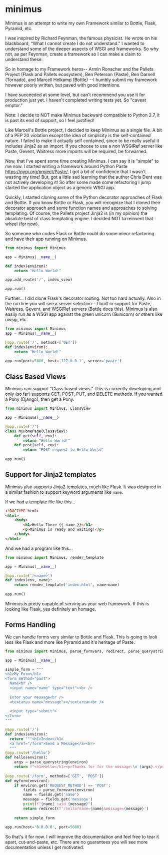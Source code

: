 # minimus

Minimus is an attempt to write my own Framework similar to Bottle, Flask, Pyramid, etc.

I was inspired by Richard Feynman, the famous physicist. He wrote on his blackboard, “What I cannot create I do not understand."  I wanted to understand some of the deeper aspects of WSGI and frameworks.  So why not, as per Feynman, create a framework so I can make a claim to understand these.

So in homage to my Framework heros-- Armin Ronacher and the Pallets Project (Flask and Pallets ecosystem), Ben Peterson (Paste), Ben Darnell (Tornado), and Marcell Helkamp (Bottle) --I humbly submit my framework however poorly written, but paved with good intentions.

I have succeeded at some level, but can't recommend you use it for production just yet.  I haven't completed writing tests yet.  So "caveat emptor."

Note: I decide to NOT make Minimus backward compatible to Python 2.7, it is past its end of support, so I feel justified!

Like Marcell's Bottle project, I decided to keep Minimus as a single file.  A bit of a PEP 20 violation except the idea of simplicity is the self-contained nature.  I failed to make it actually self contained, since to be really useful it includes Jinja2 as an import.  If you choose to use a non WSGIRef server like Paste, Gevent, Waitress more imports will be required, be forwarned.

Now, that I've spent some time creating Minimus.  I can say it is "simple" to me now.  I started writing a framework around Python Paste https://pypi.org/project/Paste/, I got a bit of confidence that I wasn't wasting my time!  But, got a little sad learning that the author Chris Dent was not actively developing it!  So after some made some refactoring I jump started the application object as a generic WSGI app.

Quickly, I started cloning some of the Python decorator approaches of Flask and Bottle.  If you know Bottle or Flask, you will recognize that I cloned their decorator approach and some function names and approaches to solving templating. Of course, the Pallets project Jinja2 is (in my opinion) the absolute best of class templating engine.  I decided NOT to reinvent that wheel (for now).

So someone who codes Flask or Bottle could do some minor refactoring and have their app running on Minimus.

```python
from minimus import Minimus

app = Minimus(__name__)

def index(environ):
    return "Hello World!"

app.add_route('/', index_view)

app.run()
```

Further... I did clone Flask's decorator routing.  Not too hard actually.  Also in the run line you will see a server selection-- I built in support for Paste, Waitress, Gevent, and WSGIRef servers (Bottle does this).  Minimus is also easily run as a WSGI app against the green unicorn (Gunicorn) or others like uwsgi, etc.

```python
from minimus import Minimus
app = Minimus(__name__)

@app.route('/', methods=['GET'])
def index(environ):
    return "Hello World!"
    
app.run(port=5000, host='127.0.0.1', server='paste')
```

## Class Based Views

Minimus can support "Class based views."  This is currently developing and only (so far) supports GET, POST, PUT, and DELETE methods. If you wanted a Pony (Django), then get a Pony.

```python
from minimus import Minimus, ClassView

app = Minimums(__name__)

@app.route('/')
class MyHomePage(ClassView):
    def get(self, env):
        return "Hello World!"
    def post(self, env):
        return "POST request to Hello World"
        
app.run()
```

## Support for Jinja2 templates

Minimus also supports Jinja2 templates, much like Flask.  It was designed in a similar fashion to support keyword arguments like `name`.

If we had a template file like this...

```html
<!DOCTYPE html>
<html>
    <body>
        <h1>Hello There {{ name }}</h1>
        <p>Minimus is ready and waiting!</p>
    </body>
</html>
```

And we had a program like this...

```python
from minimus import Minimus, render_template

app = Minimus(__name__)

@app.route('/<name>')
def index(env, name):
    return render_template('index.html', name=name)
    
app.run()
```

Minimus is pretty capable of serving as your web framework.  If this is looking like Flask, yes definitely an homage.

## Forms Handling

We can handle forms very similar to Bottle and Flask.  This is going to look less like Flask and more like Pyramid and it's heritage of Paste.

```python
from minimus import Minimus, parse_formvars, redirect, parse_querystring

app = Minimus(__name__)

simple_form = """
<h1>My Form</h1>
<form method="post">
  Name<br />
  <input name="name" type="text"><br />
  
  Enter your message<br />
  <textarea name="message"></textarea><br />
  
  <input type="submit">
</form>
"""

@app.route('/')
def index(environ):
  return """<h1>Index</h1>
  <a href="/form">Send a Message</a><br>
  """
@app.route('/hello')
def hello(environ):
    args = parse_querystring(environ)
    return f"<h1>Hello</h1><p>Thanks for for the message:\n {args}.</p>"
    
@app.route('/form', methods=['GET', 'POST'])
def myform(environ):
    if environ.get('REQUEST_METHOD') == 'POST':
        fields = parse_formvars(environ)
        name = fields.get('name')
        message = fields.get('message')
        print(f"{name} said {message}")
        return redirect(f'/hello?name={name}&message={message}')
        
    return simple_form
    
app.run(host='0.0.0.0', port=5000)
```
        
So that's it for now.  I will improve the documentation and feel free to tear it apart, cut-and-paste, etc.  There are no guarantees you will see more documentation unless I get motivated.
